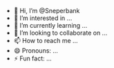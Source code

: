 - 👋 Hi, I’m @Sneperbank
- 👀 I’m interested in ...
- 🌱 I’m currently learning ...
- 💞️ I’m looking to collaborate on ...
- 📫 How to reach me ...
- 😄 Pronouns: ...
- ⚡ Fun fact: ...

<!---
Sneperbank/Sneperbank is a ✨ special ✨ repository because its `README.md` (this file) appears on your GitHub profile.
You can click the Preview link to take a look at your changes.
--->
